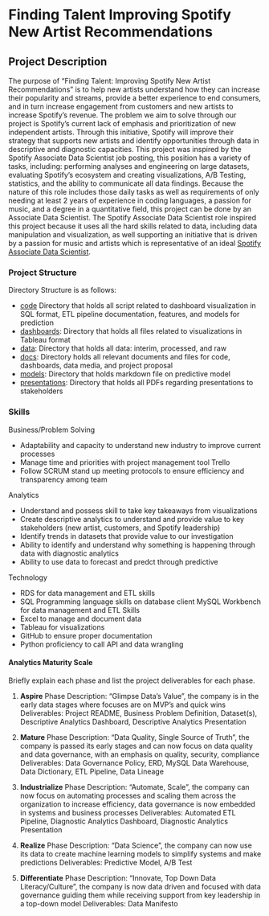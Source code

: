 # Finding Talent Improving Spotify New Artist Recommendations
## Project Description
The purpose of “Finding Talent: Improving Spotify New Artist Recommendations” is to help new artists understand how they can increase their popularity and streams, provide a better experience to end consumers, and in turn increase engagement from customers and new artists to increase Spotify’s revenue. The problem we aim to solve through our project is Spotify’s current lack of emphasis and prioritization of new independent artists. Through this initiative, Spotify will improve their strategy that supports new artists and identify opportunities through data in descriptive and diagnostic capacities. This project was inspired by the Spotify Associate Data Scientist job posting, this position has a variety of tasks, including: performing analyses and engineering on large datasets, evaluating Spotify’s ecosystem and creating visualizations, A/B Testing, statistics, and the ability to communicate all data findings. Because the nature of this role includes those daily tasks as well as requirements of only needing at least 2 years of experience in coding languages, a passion for music, and a degree in a quantitative field, this project can be done by an Associate Data Scientist. The Spotify Associate Data Scientist role inspired this project because it uses all the hard skills related to data, including data manipulation and visualization, as well supporting an initiative that is driven by a passion for music and artists which is representative of an ideal [Spotify Associate Data Scientist](https://www.karkidi.com/job-details/14738-associate-data-scientist-content-analytics-job?utm_campaign=google_jobs_apply&utm_source=google_jobs_apply&utm_medium=organic).

### Project Structure
Directory Structure is as follows:
- [code](https://github.com/LMU-MSBA/Finding-Talent-Improving-Spotify-New-Artist-Recommendations/tree/main/code) Directory that holds all script related to dashboard visualization in SQL format, ETL pipeline documentation, features, and models for prediction
- [dashboards](https://github.com/LMU-MSBA/Finding-Talent-Improving-Spotify-New-Artist-Recommendations/tree/main/dashboards): Directory that holds all files related to visualizations in Tableau format
- [data](https://github.com/LMU-MSBA/Finding-Talent-Improving-Spotify-New-Artist-Recommendations/tree/main/data): Directory that holds all data: interim, processed, and raw
- [docs](https://github.com/LMU-MSBA/Finding-Talent-Improving-Spotify-New-Artist-Recommendations/tree/main/docs): Directory holds all relevant documents and files for code, dashboards, data media, and project proposal
- [models](https://github.com/LMU-MSBA/Finding-Talent-Improving-Spotify-New-Artist-Recommendations/tree/main/models): Directory that holds markdown file on predictive model
- [presentations](https://github.com/LMU-MSBA/Finding-Talent-Improving-Spotify-New-Artist-Recommendations/tree/main/presentations): Directory that holds all PDFs regarding presentations to stakeholders

### Skills
Business/Problem Solving
- Adaptability and capacity to understand new industry to improve current processes
- Manage time and priorities with project management tool Trello
- Follow SCRUM stand up meeting protocols to ensure efficiency and transparency among team

Analytics
- Understand and possess skill to take key takeaways from visualizations
- Create descriptive analytics to understand and provide value to key stakeholders (new artist, customers, and Spotify leadership)
- Identify trends in datasets that provide value to our investigation
- Ability to identify and understand why something is happening through data with diagnostic analytics
- Ability to use data to forecast and predct through predictive

Technology
- RDS for data management and ETL skills
-  SQL Programming language skills on database client MySQL Workbench for data management and ETL Skills
- Excel to manage and document data
- Tableau for visualizations
- GitHub to ensure proper documentation
- Python proficiency to call API and data wrangling

#### Analytics Maturity Scale
Briefly explain each phase and list the project deliverables for each phase.

1. **Aspire**
    Phase Description: “Glimpse Data’s Value”, the company is in the early data stages where focuses are on MVP’s and quick wins
    Deliverables: Project README, Business Problem Definition, Dataset(s), Descriptive Analytics Dashboard, Descriptive Analytics Presentation

2. **Mature**
    Phase Description: “Data Quality, Single Source of Truth”, the company is passed its early stages and can now focus on data quality and data governance, with an emphasis on quality, security, compliance
    Deliverables: Data Governance Policy, ERD, MySQL Data Warehouse, Data Dictionary, ETL Pipeline, Data Lineage

3. **Industrialize**
    Phase Description: “Automate, Scale”, the company can now focus on automating processes and scaling them across the organization to increase efficiency, data governance is now embedded in systems and business processes
    Deliverables: Automated ETL Pipeline, Diagnostic Analytics Dashboard, Diagnostic Analytics Presentation

4. **Realize**
    Phase Description: “Data Science”, the company can now use its data to create machine learning models to simplify systems and make predictions
    Deliverables: Predictive Model, A/B Test

5. **Differentiate**
    Phase Description: “Innovate, Top Down Data Literacy/Culture”, the company is now data driven and focused with data governance guiding them while receiving support from key leadership in a top-down model
    Deliverables: Data Manifesto
